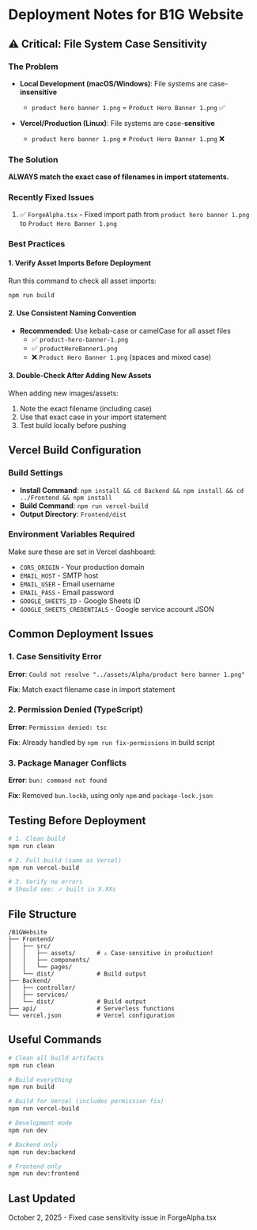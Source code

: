 # Deployment Notes for B1G Website

## ⚠️ Critical: File System Case Sensitivity

### The Problem
- **Local Development (macOS/Windows)**: File systems are case-**insensitive**
  - `product hero banner 1.png` = `Product Hero Banner 1.png` ✅
  
- **Vercel/Production (Linux)**: File systems are case-**sensitive**
  - `product hero banner 1.png` ≠ `Product Hero Banner 1.png` ❌

### The Solution
**ALWAYS match the exact case of filenames in import statements.**

### Recently Fixed Issues
1. ✅ `ForgeAlpha.tsx` - Fixed import path from `product hero banner 1.png` to `Product Hero Banner 1.png`

### Best Practices

#### 1. Verify Asset Imports Before Deployment
Run this command to check all asset imports:
```bash
npm run build
```

#### 2. Use Consistent Naming Convention
- **Recommended**: Use kebab-case or camelCase for all asset files
  - ✅ `product-hero-banner-1.png`
  - ✅ `productHeroBanner1.png`
  - ❌ `Product Hero Banner 1.png` (spaces and mixed case)

#### 3. Double-Check After Adding New Assets
When adding new images/assets:
1. Note the exact filename (including case)
2. Use that exact case in your import statement
3. Test build locally before pushing

## Vercel Build Configuration

### Build Settings
- **Install Command**: `npm install && cd Backend && npm install && cd ../Frontend && npm install`
- **Build Command**: `npm run vercel-build`
- **Output Directory**: `Frontend/dist`

### Environment Variables Required
Make sure these are set in Vercel dashboard:
- `CORS_ORIGIN` - Your production domain
- `EMAIL_HOST` - SMTP host
- `EMAIL_USER` - Email username
- `EMAIL_PASS` - Email password
- `GOOGLE_SHEETS_ID` - Google Sheets ID
- `GOOGLE_SHEETS_CREDENTIALS` - Google service account JSON

## Common Deployment Issues

### 1. Case Sensitivity Error
**Error**: `Could not resolve "../assets/Alpha/product hero banner 1.png"`

**Fix**: Match exact filename case in import statement

### 2. Permission Denied (TypeScript)
**Error**: `Permission denied: tsc`

**Fix**: Already handled by `npm run fix-permissions` in build script

### 3. Package Manager Conflicts
**Error**: `bun: command not found`

**Fix**: Removed `bun.lockb`, using only `npm` and `package-lock.json`

## Testing Before Deployment

```bash
# 1. Clean build
npm run clean

# 2. Full build (same as Vercel)
npm run vercel-build

# 3. Verify no errors
# Should see: ✓ built in X.XXs
```

## File Structure
```
/B1GWebsite
├── Frontend/
│   ├── src/
│   │   ├── assets/      # ⚠️ Case-sensitive in production!
│   │   ├── components/
│   │   └── pages/
│   └── dist/            # Build output
├── Backend/
│   ├── controller/
│   ├── services/
│   └── dist/            # Build output
├── api/                 # Serverless functions
└── vercel.json          # Vercel configuration
```

## Useful Commands

```bash
# Clean all build artifacts
npm run clean

# Build everything
npm run build

# Build for Vercel (includes permission fix)
npm run vercel-build

# Development mode
npm run dev

# Backend only
npm run dev:backend

# Frontend only
npm run dev:frontend
```

## Last Updated
October 2, 2025 - Fixed case sensitivity issue in ForgeAlpha.tsx

